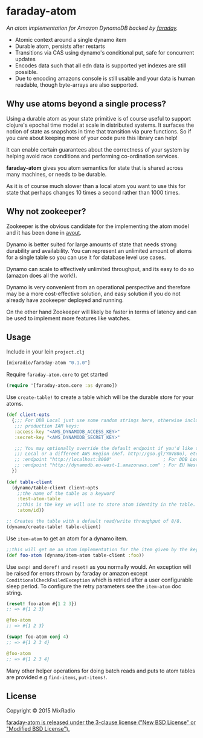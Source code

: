 # faraday-atom

*An atom implementation for Amazon DynamoDB backed by [faraday](http://github.com/taoensso/faraday).*

- Atomic context around a single dynamo item
- Durable atom, persists after restarts
- Transitions via CAS using dynamo's conditional put, safe for concurrent updates
- Encodes data such that all edn data is supported yet indexes are still possible.
- Due to encoding amazons console is still usable and your data is human readable, though byte-arrays are also supported.

## Why use atoms beyond a single process?

Using a durable atom as your state primitive is of course useful to support clojure's epochal time model at scale in distributed systems.
It surfaces the notion of state as snapshots in time that transition via pure functions. So if you care about keeping more of your code pure this library can help!

It can enable certain guarantees about the correctness of your system by helping avoid race conditions and performing co-ordination services.

**faraday-atom** gives you atom semantics for state that is shared across many machines, or needs to be durable. 

As it is of course much slower than a local atom you want to use this for state that perhaps changes 10 times a second rather than 1000 times.

## Why not zookeeper?

Zookeeper is the obvious candidate for the implementing the atom model and it has been done in [avout](http://github.com/liebke/avout).

Dynamo is better suited for large amounts of state that needs strong durability and availability. You can represent an unlimited amount of atoms for a single table
so you can use it for database level use cases. 

Dynamo can scale to effectively unlimited throughput, and its easy to do so (amazon does all the work!).

Dynamo is very convenient from an operational perspective and therefore may be a more cost-effective solution, and easy solution if you do not already have zookeeper deployed
and running.

On the other hand Zookeeper will likely be faster in terms of latency and can be used to implement more features like watches.

## Usage

Include in your lein `project.clj`

```clojure
[mixradio/faraday-atom "0.1.0"]
```

Require `faraday-atom.core` to get started

```clojure
(require '[faraday-atom.core :as dynamo])
```

Use `create-table!` to create a table which will be the durable store for your atoms.

```clojure
(def client-opts
  {;;; For DDB Local just use some random strings here, otherwise include your
   ;;; production IAM keys:
   :access-key "<AWS_DYNAMODB_ACCESS_KEY>"
   :secret-key "<AWS_DYNAMODB_SECRET_KEY>"

   ;;; You may optionally override the default endpoint if you'd like to use DDB
   ;;; Local or a different AWS Region (Ref. http://goo.gl/YmV80o), etc.:
   ;; :endpoint "http://localhost:8000"                   ; For DDB Local
   ;; :endpoint "http://dynamodb.eu-west-1.amazonaws.com" ; For EU West 1 AWS region
  })
  
(def table-client 
  (dynamo/table-client client-opts
    ;;the name of the table as a keyword
    :test-atom-table
    ;;this is the key we will use to store atom identity in the table.
    :atom/id))

;; Creates the table with a default read/write throughput of 8/8.
(dynamo/create-table! table-client)
```

Use `item-atom` to get an atom for a dynamo item.

```clojure
;;this will get me an atom implementation for the item given by the key :foo.
(def foo-atom (dynamo/item-atom table-client :foo))
```

Use `swap!` and `deref!` and `reset!` as you normally would. An exception will be raised for errors thrown by faraday 
or amazon except `ConditionalCheckFailedException` which is retried after a user configurable sleep period. To configure 
the retry parameters see the `item-atom` doc string.

```clojure
(reset! foo-atom #{1 2 3})
;; => #{1 2 3}

@foo-atom
;; => #{1 2 3}

(swap! foo-atom conj 4)
;; => #{1 2 3 4}

@foo-atom
;; => #{1 2 3 4}
```

Many other helper operations for doing batch reads and puts to atom tables are provided e.g `find-items`, `put-items!`.

## License

Copyright © 2015 MixRadio

[faraday-atom is released under the 3-clause license ("New BSD License" or "Modified BSD License").](http://github.com/mixradio/faraday-atom/blob/master/LICENSE)
